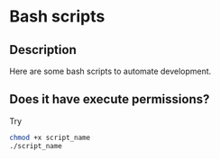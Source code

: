 # Bash scripts

## Description

Here are some bash scripts to automate development.

## Does it have execute permissions?

Try

```bash
chmod +x script_name 
./script_name
```
